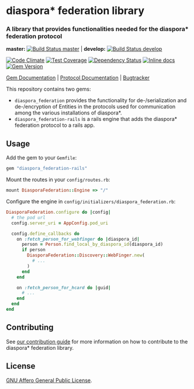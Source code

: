 # diaspora* federation library
### A library that provides functionalities needed for the diaspora\* federation protocol

**master:** [![Build Status master](https://travis-ci.org/diaspora/diaspora_federation.svg?branch=master)](https://travis-ci.org/diaspora/diaspora_federation) |
**develop:** [![Build Status develop](https://travis-ci.org/diaspora/diaspora_federation.svg?branch=develop)](https://travis-ci.org/diaspora/diaspora_federation)

[![Code Climate](https://codeclimate.com/github/diaspora/diaspora_federation/badges/gpa.svg)](https://codeclimate.com/github/diaspora/diaspora_federation)
[![Test Coverage](https://codeclimate.com/github/diaspora/diaspora_federation/badges/coverage.svg)](https://codeclimate.com/github/diaspora/diaspora_federation/coverage)
[![Dependency Status](https://gemnasium.com/diaspora/diaspora_federation.svg)](https://gemnasium.com/diaspora/diaspora_federation)
[![Inline docs](https://inch-ci.org/github/diaspora/diaspora_federation.svg?branch=master)](https://inch-ci.org/github/diaspora/diaspora_federation)
[![Gem Version](https://badge.fury.io/rb/diaspora_federation.svg)](https://badge.fury.io/rb/diaspora_federation)

[Gem Documentation](http://www.rubydoc.info/gems/diaspora_federation/) |
[Protocol Documentation](https://diaspora.github.io/diaspora_federation/) |
[Bugtracker](https://github.com/diaspora/diaspora_federation/issues)

This repository contains two gems:

* `diaspora_federation` provides the functionality for de-/serialization and de-/encryption of Entities in the protocols used for communication among the various installations of diaspora\*.
* `diaspora_federation-rails` is a rails engine that adds the diaspora\* federation protocol to a rails app.

## Usage

Add the gem to your ```Gemfile```:

```ruby
gem "diaspora_federation-rails"
```

Mount the routes in your ```config/routes.rb```:

```ruby
mount DiasporaFederation::Engine => "/"
```

Configure the engine in ```config/initializers/diaspora_federation.rb```:

```ruby
DiasporaFederation.configure do |config|
  # the pod url
  config.server_uri = AppConfig.pod_uri

  config.define_callbacks do
    on :fetch_person_for_webfinger do |diaspora_id|
      person = Person.find_local_by_diaspora_id(diaspora_id)
      if person
        DiasporaFederation::Discovery::WebFinger.new(
          # ...
        )
      end
    end

    on :fetch_person_for_hcard do |guid|
      # ...
    end
  end
end
```

## Contributing

See [our contribution guide](/CONTRIBUTING.md) for more information on how to contribute to the diaspora\* federation library.

## License

[GNU Affero General Public License](/LICENSE).
